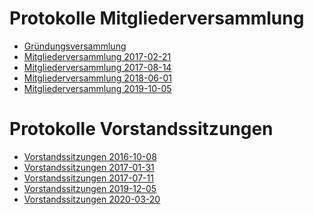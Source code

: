 Protokolle Mitgliederversammlung
=====================
* [Gründungsversammlung](2016-06-11-Gruendungsversammlung)
* [Mitgliederversammlung 2017-02-21](2017-02-21-Mitgliederversammlung)
* [Mitgliederversammlung 2017-08-14](2017-08-14-Mitgliederversammlung)
* [Mitgliederversammlung 2018-06-01](2018-06-01-Mitgliederversammlung)
* [Mitgliederversammlung 2019-10-05](2019-10-05-Mitgliederversammlung)

Protokolle Vorstandssitzungen
=====================
* [Vorstandssitzungen 2016-10-08](2016-10-08-Vorstandssitzung)
* [Vorstandssitzungen 2017-01-31](2017-01-31-Vorstandssitzung)
* [Vorstandssitzungen 2017-07-11](2017-07-11-Vorstandssitzung)
* [Vorstandssitzungen 2019-12-05](2019-12-05-Vorstandssitzung)
* [Vorstandssitzungen 2020-03-20](2020-03-20-Vorstandssitzung)